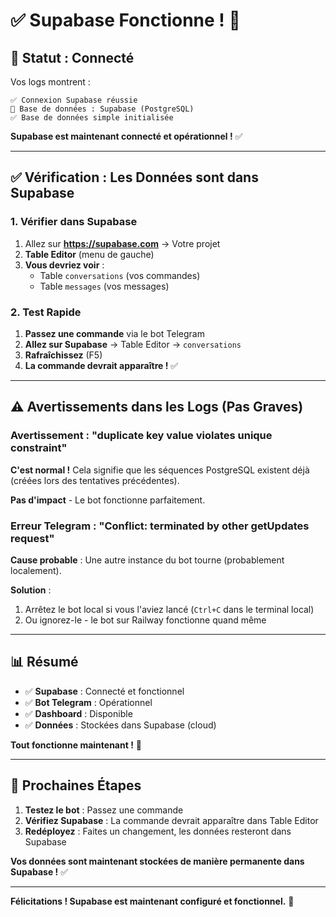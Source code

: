 # ✅ Supabase Fonctionne ! 🎉

## 🎯 Statut : Connecté

Vos logs montrent :
```
✅ Connexion Supabase réussie
📁 Base de données : Supabase (PostgreSQL)
✅ Base de données simple initialisée
```

**Supabase est maintenant connecté et opérationnel !** ✅

---

## ✅ Vérification : Les Données sont dans Supabase

### 1. Vérifier dans Supabase

1. Allez sur **https://supabase.com** → Votre projet
2. **Table Editor** (menu de gauche)
3. **Vous devriez voir** :
   - Table `conversations` (vos commandes)
   - Table `messages` (vos messages)

### 2. Test Rapide

1. **Passez une commande** via le bot Telegram
2. **Allez sur Supabase** → Table Editor → `conversations`
3. **Rafraîchissez** (F5)
4. **La commande devrait apparaître !** ✅

---

## ⚠️ Avertissements dans les Logs (Pas Graves)

### Avertissement : "duplicate key value violates unique constraint"

**C'est normal !** Cela signifie que les séquences PostgreSQL existent déjà (créées lors des tentatives précédentes). 

**Pas d'impact** - Le bot fonctionne parfaitement.

### Erreur Telegram : "Conflict: terminated by other getUpdates request"

**Cause probable** : Une autre instance du bot tourne (probablement localement).

**Solution** :
1. Arrêtez le bot local si vous l'aviez lancé (`Ctrl+C` dans le terminal local)
2. Ou ignorez-le - le bot sur Railway fonctionne quand même

---

## 📊 Résumé

- ✅ **Supabase** : Connecté et fonctionnel
- ✅ **Bot Telegram** : Opérationnel
- ✅ **Dashboard** : Disponible
- ✅ **Données** : Stockées dans Supabase (cloud)

**Tout fonctionne maintenant !** 🎉

---

## 🎯 Prochaines Étapes

1. **Testez le bot** : Passez une commande
2. **Vérifiez Supabase** : La commande devrait apparaître dans Table Editor
3. **Redéployez** : Faites un changement, les données resteront dans Supabase

**Vos données sont maintenant stockées de manière permanente dans Supabase !** ✅

---

**Félicitations ! Supabase est maintenant configuré et fonctionnel.** 🎉

